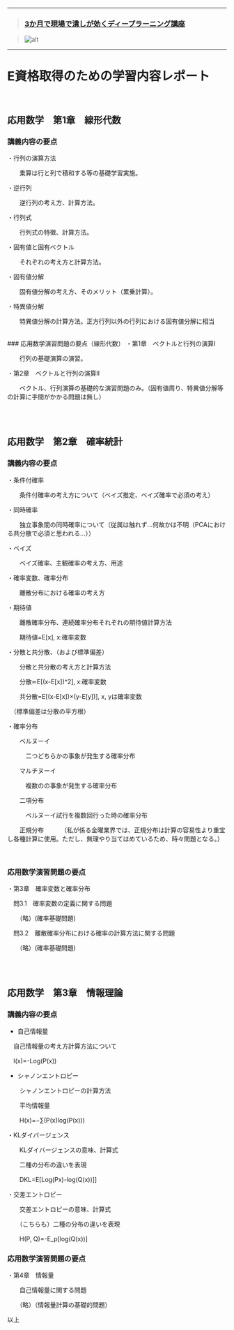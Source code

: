 ﻿***
>### [3か月で現場で潰しが効くディープラーニング講座][1]
>[1]:http://study-ai.com/jdla

>![alt](http://ai999.careers/bnr_jdla.png)
***

# E資格取得のための学習内容レポート
<br>

## 応用数学　第1章　線形代数
### 講義内容の要点
・行列の演算方法

　　乗算は行と列で積和する等の基礎学習実施。

・逆行列

　　逆行列の考え方、計算方法。

・行列式

　　行列式の特徴、計算方法。

・固有値と固有ベクトル

　　それぞれの考え方と計算方法。

・固有値分解

　　固有値分解の考え方、そのメリット（累乗計算）。


・特異値分解

　　特異値分解の計算方法。正方行列以外の行列における固有値分解に相当

<br>
### 応用数学演習問題の要点（線形代数）
・第1章　ベクトルと行列の演算I

　　行列の基礎演算の演習。

・第2章　ベクトルと行列の演算II

　　ベクトル、行列演算の基礎的な演習問題のみ。（固有値周り、特異値分解等の計算に手間がかかる問題は無し）

<br>
<br>

## 応用数学　第2章　確率統計
### 講義内容の要点
・条件付確率

　　条件付確率の考え方について（ベイズ推定、ベイズ確率で必須の考え）

・同時確率

　　独立事象間の同時確率について（従属は触れず…何故かは不明（PCAにおける共分散で必須と思われる…））

・ベイズ

　　ベイズ確率、主観確率の考え方、用途

・確率変数、確率分布

　　離散分布における確率の考え方

・期待値

　　離散確率分布、連続確率分布それぞれの期待値計算方法

　　期待値=E[x], x:確率変数

・分散と共分散、（および標準偏差）

　　分散と共分散の考え方と計算方法

　　分散≂E[(x-E[x])^2], x:確率変数

　　共分散=E[(x-E[x])×(y-E[y])], x, yは確率変数

　（標準偏差は分散の平方根）

・確率分布

　　ベルヌーイ

　　　二つどちらかの事象が発生する確率分布

　　マルチヌーイ

　　　複数のの事象が発生する確率分布

　　二項分布

　　　ベルヌーイ試行を複数回行った時の確率分布

　　正規分布
　　　（私が係る金曜業界では、正規分布は計算の容易性より重宝し各種計算に使用。ただし、無理やり当てはめているため、時々問題となる。）


<br>

### 応用数学演習問題の要点
・第3章　確率変数と確率分布

　問3.1　確率変数の定義に関する問題

　　（略）(確率基礎問題)

　問3.2　離散確率分布における確率の計算方法に関する問題

　　（略）(確率基礎問題)


<br>
<br>

## 応用数学　第3章　情報理論
### 講義内容の要点
- 自己情報量

 　自己情報量の考え方計算方法について

 　I(x)=-Log(P(x))

- シャノンエントロピー

　　シャノンエントロピーの計算方法

　　平均情報量

　　H(x)=−∑(P(x)log(P(x)))


・KLダイバージェンス

　　KLダイバージェンスの意味、計算式

　　二種の分布の違いを表現

　　DKL=E[Log(Px)-log(Q(x))]]

・交差エントロピー

　　交差エントロピーの意味、計算式

　　（こちらも）二種の分布の違いを表現

　　H(P, Q)=-E_p[log(Q(x))]
<br>

### 応用数学演習問題の要点
・第4章　情報量

　　自己情報量に関する問題

　　（略）（情報量計算の基礎的問題）


以上





